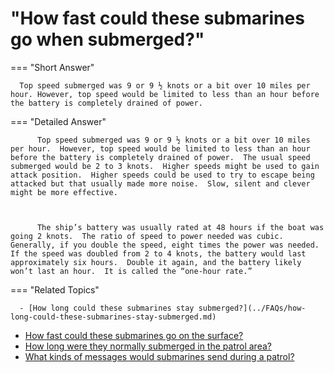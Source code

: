 # "How fast could these submarines go when submerged?"

  === "Short Answer"

      Top speed submerged was 9 or 9 ½ knots or a bit over 10 miles per hour. However, top speed would be limited to less than an hour before the battery is completely drained of power.

  === "Detailed Answer"

          Top speed submerged was 9 or 9 ½ knots or a bit over 10 miles per hour.  However, top speed would be limited to less than an hour before the battery is completely drained of power.  The usual speed submerged would be 2 to 3 knots.  Higher speeds might be used to gain attack position.  Higher speeds could be used to try to escape being attacked but that usually made more noise.  Slow, silent and clever might be more effective.

          

          The ship’s battery was usually rated at 48 hours if the boat was going 2 knots.  The ratio of speed to power needed was cubic.  Generally, if you double the speed, eight times the power was needed.  If the speed was doubled from 2 to 4 knots, the battery would last approximately six hours.  Double it again, and the battery likely won’t last an hour.  It is called the “one-hour rate.”

  === "Related Topics"

      - [How long could these submarines stay submerged?](../FAQs/how-long-could-these-submarines-stay-submerged.md)
- [How fast could these submarines go on the surface?](../FAQs/how-fast-could-these-submarines-go-on-the-surface.md)
- [How long were they normally submerged in the patrol area?](../FAQs/how-long-were-they-normally-submerged-in-the-patrol-area.md)
- [What kinds of messages would submarines send during a patrol?](../FAQs/what-kinds-of-messages-would-submarines-send-during-a-patrol.md)
